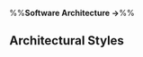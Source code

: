 <link rel="stylesheet" href="{{baseUrl}}/css/textbook.css">

<div class="website-content">

%%**Software Architecture &rarr;**%%

## Architectural Styles

<div id="main">

<include src="./introduction/topicPanel.md" />
<include src="./nTier/topicPanel.md" />
<include src="./clientServer/topicPanel.md" />
<include src="./transactionProcessing/topicPanel.md" />
<include src="./serviceOriented/topicPanel.md" />
<include src="./eventDriven/topicPanel.md" />
<include src="./more/topicPanel.md" />

</div>

</div>
